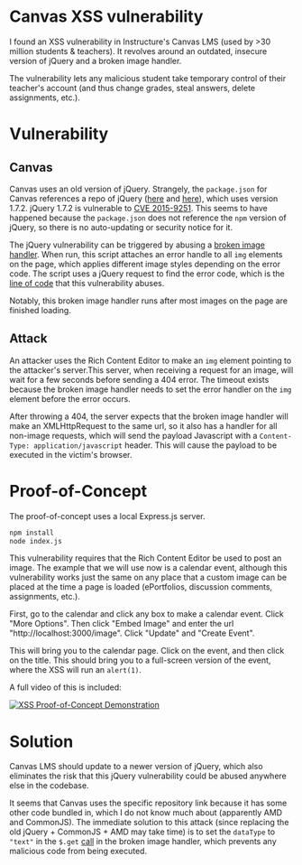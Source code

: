 # Canvas XSS vulnerability

I found an XSS vulnerability in Instructure's Canvas LMS (used by >30 million students & teachers). It revolves around an outdated, insecure version of jQuery and a broken image handler.

The vulnerability lets any malicious student take temporary control of their teacher's account (and thus change grades, steal answers, delete assignments, etc.).

# Vulnerability

## Canvas

Canvas uses an old version of jQuery. Strangely, the `package.json` for Canvas references a repo of jQuery ([here](https://github.com/instructure/canvas-lms/blob/master/package.json#L348) and [here](https://github.com/instructure/canvas-lms/blob/master/package.json#L119)), which uses version 1.7.2. jQuery 1.7.2 is vulnerable to [CVE 2015-9251](https://cve.mitre.org/cgi-bin/cvename.cgi?name=CVE-2015-9251). This seems to have happened because the `package.json` does not reference the `npm` version of jQuery, so there is no auto-updating or security notice for it.

The jQuery vulnerability can be triggered by abusing a [broken image handler](https://github.com/instructure/canvas-lms/blob/606a190533691e5ea78722e2489cdac277354556/app/coffeescripts/behaviors/broken-images.js). When run, this script attaches an error handle to all `img` elements on the page, which applies different image styles depending on the error code. The script uses a jQuery request to find the error code, which is the [line of code](https://github.com/instructure/canvas-lms/blob/606a190533691e5ea78722e2489cdac277354556/app/coffeescripts/behaviors/broken-images.js#L24) that this vulnerability abuses.

Notably, this broken image handler runs after most images on the page are finished loading.

## Attack

An attacker uses the Rich Content Editor to make an `img` element pointing to the attacker's server.This server, when receiving a request for an image, will wait for a few seconds before sending a 404 error. The timeout exists because the broken image handler needs to set the error handler on the `img` element before the error occurs.

After throwing a 404, the server expects that the broken image handler will make an XMLHttpRequest to the same url, so it also has a handler for all non-image requests, which will send the payload Javascript with a `Content-Type: application/javascript` header. This will cause the payload to be executed in the victim's browser.

# Proof-of-Concept

The proof-of-concept uses a local Express.js server.

```sh
npm install
node index.js
```

This vulnerability requires that the Rich Content Editor be used to post an image. The example that we will use now is a calendar event, although this vulnerability works just the same on any place that a custom image can be placed at the time a page is loaded (ePortfolios, discussion comments, assignments, etc.).

First, go to the calendar and click any box to make a calendar event. Click "More Options". Then click "Embed Image" and enter the url "http://localhost:3000/image". Click "Update" and "Create Event".

This will bring you to the calendar page. Click on the event, and then click on the title. This should bring you to a full-screen version of the event, where the XSS will run an `alert(1)`.

A full video of this is included:

[![XSS Proof-of-Concept Demonstration](https://img.youtube.com/vi/FVvVQ53yjFs/0.jpg)](https://www.youtube.com/watch?v=FVvVQ53yjFs)

# Solution

Canvas LMS should update to a newer version of jQuery, which also eliminates the risk that this jQuery vulnerability could be abused anywhere else in the codebase.

It seems that Canvas uses the specific repository link because it has some other code bundled in, which I do not know much about (apparently AMD and CommonJS). The immediate solution to this attack (since replacing the old jQuery + CommonJS + AMD may take time) is to set the `dataType` to `"text"` in the `$.get` [call](https://github.com/instructure/canvas-lms/blob/606a190533691e5ea78722e2489cdac277354556/app/coffeescripts/behaviors/broken-images.js#L24) in the broken image handler, which prevents any malicious code from being executed.
